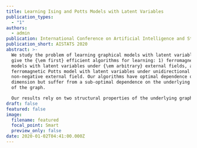 ```yaml
---
title: Learning Ising and Potts Models with Latent Variables
publication_types:
  - "1"
authors:
  - admin
publication: International Conference on Artificial Intelligence and Statistics 2020
publication_short: AISTATS 2020
abstract: >-
  We study the problem of learning graphical models with latent variables. We
  give the {\em first} efficient algorithms for learning: 1) ferromagnetic Ising
  models with latent variables under {\em arbitrary} external fields, and 2)
  ferromagnetic Potts model with latent variables under unidirectional
  non-negative external field. Our algorithms have optimal dependence on the
  dimension but suffer from a sub-optimal dependence on the underlying sparsity
  of the graph.

  Our results rely on two structural properties of the underlying graphical models. These in turn allow us to design an influence function which can be maximized greedily to recover the structure of the underlying graphical model. These structural results may be of independent interest.
draft: false
featured: false
image:
  filename: featured
  focal_point: Smart
  preview_only: false
date: 2020-01-02T04:41:00.000Z
---
```

